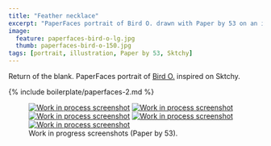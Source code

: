 ```yaml
---
title: "Feather necklace"
excerpt: "PaperFaces portrait of Bird O. drawn with Paper by 53 on an iPad."
image: 
  feature: paperfaces-bird-o-lg.jpg
  thumb: paperfaces-bird-o-150.jpg
tags: [portrait, illustration, Paper by 53, Sktchy]
---
```


Return of the blank. PaperFaces portrait of [Bird O.](http://sktchy.com/JPzbGH) inspired on Sktchy.

{% include boilerplate/paperfaces-2.md %}

<figure class="third">
	<a href="{{ site.url }}/assets/images/paperfaces-bird-o-process-1-lg.jpg"><img src="{{ site.url }}/assets/images/paperfaces-bird-o-process-1-750.jpg" alt="Work in process screenshot"></a>
	<a href="{{ site.url }}/assets/images/paperfaces-bird-o-process-2-lg.jpg"><img src="{{ site.url }}/assets/images/paperfaces-bird-o-process-2-600.jpg" alt="Work in process screenshot"></a>
	<a href="{{ site.url }}/assets/images/paperfaces-bird-o-process-3-lg.jpg"><img src="{{ site.url }}/assets/images/paperfaces-bird-o-process-3-600.jpg" alt="Work in process screenshot"></a>
	<a href="{{ site.url }}/assets/images/paperfaces-bird-o-process-4-lg.jpg"><img src="{{ site.url }}/assets/images/paperfaces-bird-o-process-4-600.jpg" alt="Work in process screenshot"></a>
	<a href="{{ site.url }}/assets/images/paperfaces-bird-o-process-5-lg.jpg"><img src="{{ site.url }}/assets/images/paperfaces-bird-o-process-5-600.jpg" alt="Work in process screenshot"></a>
	<figcaption>Work in progress screenshots (Paper by 53).</figcaption>
</figure>
